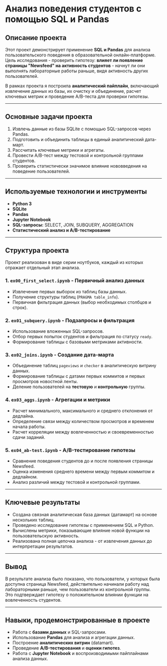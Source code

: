 # Анализ поведения студентов с помощью SQL и Pandas

## Описание проекта

Этот проект демонстрирует применение **SQL и Pandas** для анализа пользовательского поведения в образовательной онлайн-платформе.  
Цель исследования - проверить гипотезу: **влияет ли появление страницы "Newsfeed" на активность студентов** - начнут ли они выполнять лабораторные работы раньше, видя активность других пользователей.

В рамках проекта я построила **аналитический пайплайн**, включающий извлечение данных из базы, их очистку и объединение, расчет ключевых метрик и проведение A/B-теста для проверки гипотезы.

---

## Основные задачи проекта

1. Извлечь данные из базы SQLite с помощью SQL-запросов через Pandas.  
2. Подготовить и объединить таблицы в единый аналитический дата-март.  
3. Рассчитать ключевые метрики и агрегаты.  
4. Провести A/B-тест между тестовой и контрольной группами студентов.  
5. Проверить статистически значимое влияние нововведения на поведение пользователей.

---

## Используемые технологии и инструменты

- **Python 3**
- **SQLite**
- **Pandas**
- **Jupyter Notebook**
- **SQL-запросы:** SELECT, JOIN, SUBQUERY, AGGREGATION
- **Статистический анализ и A/B-тестирование**

---

## Структура проекта

Проект реализован в виде серии ноутбуков, каждый из которых отражает отдельный этап анализа.

### 1. `ex00_first_select.ipynb` - Первичный анализ данных
- Извлечение первых выборок из таблиц базы данных.  
- Получение структуры таблиц (`PRAGMA table_info`).  
- Первичная фильтрация данных (выбор необходимых столбцов и строк).

### 2. `ex01_subquery.ipynb` - Подзапросы и фильтрация
- Использование вложенных SQL-запросов.  
- Отбор первых попыток студентов и фильтрация по статусу `ready`.  
- Формирование таблицы с базовыми метриками активности.

### 3. `ex02_joins.ipynb` - Создание дата-марта
- Объединение таблиц `pageviews` и `checker` в аналитическую витрину данных.  
- Формирование таблицы с датами первых коммитов и первых просмотров новостной ленты.  
- Деление пользователей на **тестовую** и **контрольную** группы.  

### 4. `ex03_aggs.ipynb` - Агрегации и метрики
- Расчет минимального, максимального и среднего отклонения от дедлайна.  
- Определение связи между количеством просмотров и временем начала работы.  
- Расчет корреляции между вовлеченностью и своевременностью сдачи заданий.

### 5. `ex04_ab-test.ipynb` - A/B-тестирование гипотезы
- Сравнение поведения студентов до и после появления страницы Newsfeed.  
- Оценка изменения среднего времени между первым коммитом и дедлайном.  
- Анализ различий между тестовой и контрольной группами.

---

## Ключевые результаты

- Создана связная аналитическая база данных (датамарт) на основе нескольких таблиц.  
- Проведено исследование гипотезы с применением SQL и Python.  
- Вычислены метрики, показывающие влияние новой функции на пользовательскую активность.  
- Реализована полная цепочка анализа - от извлечения данных до интерпретации результатов.

---

## Вывод

В результате анализа было показано, что пользователи, у которых была доступна страница Newsfeed, действительно начинали работу над лабораторными раньше, чем пользователи из контрольной группы.  
Это подтверждает гипотезу о положительном влиянии функции на вовлеченность студентов.

---

## Навыки, продемонстрированные в проекте

- Работа с **базами данных** и SQL-запросами.  
- Использование **Pandas** для анализа и агрегации данных.  
- Построение **аналитических витрин** (datamart).  
- Проведение **A/B-тестирования** и **оценки гипотез**.  
- Работа с **Jupyter Notebook** и воспроизводимыми пайплайнами анализа данных.
